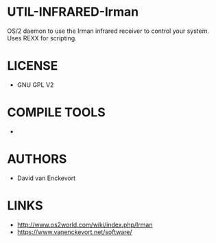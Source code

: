 UTIL-INFRARED-Irman
===================

OS/2 daemon to use the Irman infrared receiver to control your system. Uses REXX for scripting.


LICENSE
===============
* GNU GPL V2

COMPILE TOOLS
===============
* 

AUTHORS
===============
* David van Enckevort 

LINKS
===============
* http://www.os2world.com/wiki/index.php/Irman
* https://www.vanenckevort.net/software/
